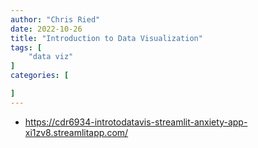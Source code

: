 ```yaml
---
author: "Chris Ried"
date: 2022-10-26
title: "Introduction to Data Visualization"
tags: [
    "data viz"
]
categories: [

]
---
```



* https://cdr6934-introtodatavis-streamlit-anxiety-app-xi1zv8.streamlitapp.com/
